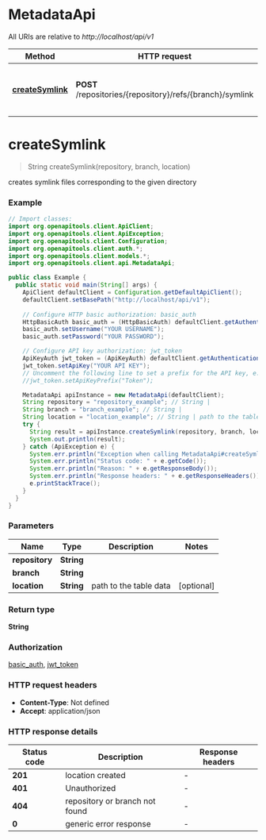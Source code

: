 # MetadataApi

All URIs are relative to *http://localhost/api/v1*

Method | HTTP request | Description
------------- | ------------- | -------------
[**createSymlink**](MetadataApi.md#createSymlink) | **POST** /repositories/{repository}/refs/{branch}/symlink | creates symlink files corresponding to the given directory


<a name="createSymlink"></a>
# **createSymlink**
> String createSymlink(repository, branch, location)

creates symlink files corresponding to the given directory

### Example
```java
// Import classes:
import org.openapitools.client.ApiClient;
import org.openapitools.client.ApiException;
import org.openapitools.client.Configuration;
import org.openapitools.client.auth.*;
import org.openapitools.client.models.*;
import org.openapitools.client.api.MetadataApi;

public class Example {
  public static void main(String[] args) {
    ApiClient defaultClient = Configuration.getDefaultApiClient();
    defaultClient.setBasePath("http://localhost/api/v1");
    
    // Configure HTTP basic authorization: basic_auth
    HttpBasicAuth basic_auth = (HttpBasicAuth) defaultClient.getAuthentication("basic_auth");
    basic_auth.setUsername("YOUR USERNAME");
    basic_auth.setPassword("YOUR PASSWORD");

    // Configure API key authorization: jwt_token
    ApiKeyAuth jwt_token = (ApiKeyAuth) defaultClient.getAuthentication("jwt_token");
    jwt_token.setApiKey("YOUR API KEY");
    // Uncomment the following line to set a prefix for the API key, e.g. "Token" (defaults to null)
    //jwt_token.setApiKeyPrefix("Token");

    MetadataApi apiInstance = new MetadataApi(defaultClient);
    String repository = "repository_example"; // String | 
    String branch = "branch_example"; // String | 
    String location = "location_example"; // String | path to the table data
    try {
      String result = apiInstance.createSymlink(repository, branch, location);
      System.out.println(result);
    } catch (ApiException e) {
      System.err.println("Exception when calling MetadataApi#createSymlink");
      System.err.println("Status code: " + e.getCode());
      System.err.println("Reason: " + e.getResponseBody());
      System.err.println("Response headers: " + e.getResponseHeaders());
      e.printStackTrace();
    }
  }
}
```

### Parameters

Name | Type | Description  | Notes
------------- | ------------- | ------------- | -------------
 **repository** | **String**|  |
 **branch** | **String**|  |
 **location** | **String**| path to the table data | [optional]

### Return type

**String**

### Authorization

[basic_auth](../README.md#basic_auth), [jwt_token](../README.md#jwt_token)

### HTTP request headers

 - **Content-Type**: Not defined
 - **Accept**: application/json

### HTTP response details
| Status code | Description | Response headers |
|-------------|-------------|------------------|
**201** | location created |  -  |
**401** | Unauthorized |  -  |
**404** | repository or branch not found |  -  |
**0** | generic error response |  -  |

